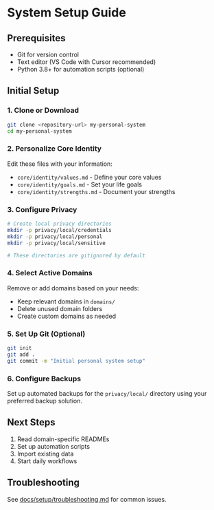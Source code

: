 # System Setup Guide

## Prerequisites

- Git for version control
- Text editor (VS Code with Cursor recommended)
- Python 3.8+ for automation scripts (optional)

## Initial Setup

### 1. Clone or Download

```bash
git clone <repository-url> my-personal-system
cd my-personal-system
```

### 2. Personalize Core Identity

Edit these files with your information:
- `core/identity/values.md` - Define your core values
- `core/identity/goals.md` - Set your life goals
- `core/identity/strengths.md` - Document your strengths

### 3. Configure Privacy

```bash
# Create local privacy directories
mkdir -p privacy/local/credentials
mkdir -p privacy/local/personal
mkdir -p privacy/local/sensitive

# These directories are gitignored by default
```

### 4. Select Active Domains

Remove or add domains based on your needs:
- Keep relevant domains in `domains/`
- Delete unused domain folders
- Create custom domains as needed

### 5. Set Up Git (Optional)

```bash
git init
git add .
git commit -m "Initial personal system setup"
```

### 6. Configure Backups

Set up automated backups for the `privacy/local/` directory using your preferred backup solution.

## Next Steps

1. Read domain-specific READMEs
2. Set up automation scripts
3. Import existing data
4. Start daily workflows

## Troubleshooting

See [docs/setup/troubleshooting.md](docs/setup/troubleshooting.md) for common issues.
